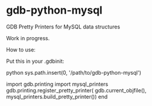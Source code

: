 gdb-python-mysql
================

GDB Pretty Printers for MySQL data structures

Work in progress.

How to use:

Put this in your .gdbinit:

python
sys.path.insert(0, '/path/to/gdb-python-mysql')

import gdb.printing
import mysql_printers
gdb.printing.register_pretty_printer(
    gdb.current_objfile(),
    mysql_printers.build_pretty_printer())
end